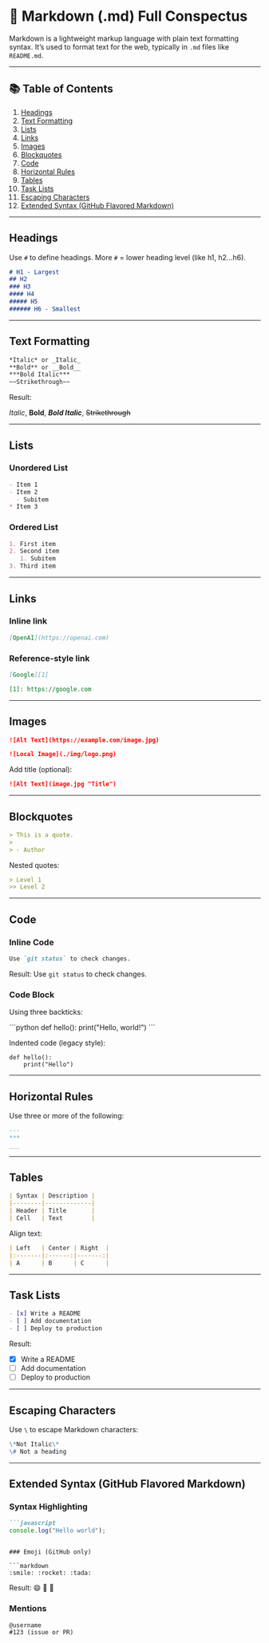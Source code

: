 # 📘 Markdown (.md) Full Conspectus

Markdown is a lightweight markup language with plain text formatting syntax. It’s used to format text for the web, typically in `.md` files like `README.md`.

---

## 📚 Table of Contents

1. [Headings](#headings)  
2. [Text Formatting](#text-formatting)  
3. [Lists](#lists)  
4. [Links](#links)  
5. [Images](#images)  
6. [Blockquotes](#blockquotes)  
7. [Code](#code)  
8. [Horizontal Rules](#horizontal-rules)  
9. [Tables](#tables)  
10. [Task Lists](#task-lists)  
11. [Escaping Characters](#escaping-characters)  
12. [Extended Syntax (GitHub Flavored Markdown)](#extended-syntax-github-flavored-markdown)  

---

## Headings

Use `#` to define headings. More `#` = lower heading level (like h1, h2…h6).

```markdown
# H1 - Largest
## H2
### H3
#### H4
##### H5
###### H6 - Smallest
```

---

## Text Formatting

```markdown
*Italic* or _Italic_  
**Bold** or __Bold__  
***Bold Italic***  
~~Strikethrough~~
```

Result:

*Italic*, **Bold**, ***Bold Italic***, ~~Strikethrough~~

---

## Lists

### Unordered List

```markdown
- Item 1
- Item 2
  - Subitem
* Item 3
```

### Ordered List

```markdown
1. First item
2. Second item
   1. Subitem
3. Third item
```

---

## Links

### Inline link

```markdown
[OpenAI](https://openai.com)
```

### Reference-style link

```markdown
[Google][1]

[1]: https://google.com
```

---

## Images

```markdown
![Alt Text](https://example.com/image.jpg)

![Local Image](./img/logo.png)
```

Add title (optional):  
```markdown
![Alt Text](image.jpg "Title")
```

---

## Blockquotes

```markdown
> This is a quote.
> 
> - Author
```

Nested quotes:

```markdown
> Level 1
>> Level 2
```

---

## Code

### Inline Code

```markdown
Use `git status` to check changes.
```

Result: Use `git status` to check changes.

### Code Block

Using three backticks:

\`\`\`python
def hello():
    print("Hello, world!")
\`\`\`

Indented code (legacy style):

    def hello():
        print("Hello")

---

## Horizontal Rules

Use three or more of the following:

```markdown
---
***
___
```

---

## Tables

```markdown
| Syntax | Description |
|--------|-------------|
| Header | Title       |
| Cell   | Text        |
```

Align text:

```markdown
| Left   | Center | Right  |
|:-------|:------:|-------:|
| A      | B      | C      |
```

---

## Task Lists

```markdown
- [x] Write a README
- [ ] Add documentation
- [ ] Deploy to production
```

Result:

- [x] Write a README  
- [ ] Add documentation  
- [ ] Deploy to production

---

## Escaping Characters

Use `\` to escape Markdown characters:

```markdown
\*Not Italic\*  
\# Not a heading
```

---

## Extended Syntax (GitHub Flavored Markdown)

### Syntax Highlighting

```markdown
```javascript
console.log("Hello world");
```
```

### Emoji (GitHub only)

```markdown
:smile: :rocket: :tada:
```

Result: 😄 🚀 🎉

### Mentions

```markdown
@username  
#123 (issue or PR)
```


